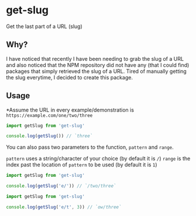 # get-slug

Get the last part of a URL (slug)

## Why?

I have noticed that recently I have been needing to grab the slug of a URL and also noticed that the NPM repository did not have any (that I could find) packages that simply retrieved the slug of a URL. Tired of manually getting the slug everytime, I decided to create this package.

## Usage

*Assume the URL in every example/demonstration is `https://example.com/one/two/three`

```js
import getSlug from 'get-slug'

console.log(getSlug()) // `three`
```

You can also pass two parameters to the function, `pattern` and `range`.

`pattern` uses a string/character of your choice (by default it is `/`)
`range` is the index past the location of `pattern` to be used (by default it is `1`)

```js
import getSlug from 'get-slug'

console.log(getSlug('e/')) // `/two/three`
```

```js
import getSlug from 'get-slug'

console.log(getSlug('e/t', 3)) // `ow/three`
```
